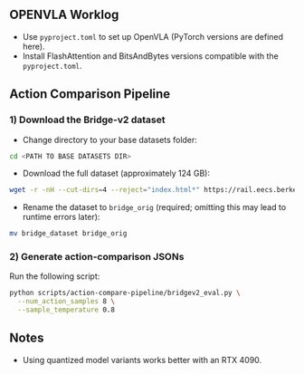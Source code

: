 ## OPENVLA Worklog

- Use `pyproject.toml` to set up OpenVLA (PyTorch versions are defined here).
- Install FlashAttention and BitsAndBytes versions compatible with the `pyproject.toml`.

## Action Comparison Pipeline

### 1) Download the Bridge-v2 dataset

- Change directory to your base datasets folder:

```bash
cd <PATH TO BASE DATASETS DIR>
```

- Download the full dataset (approximately 124 GB):

```bash
wget -r -nH --cut-dirs=4 --reject="index.html*" https://rail.eecs.berkeley.edu/datasets/bridge_release/data/tfds/bridge_dataset/
```

- Rename the dataset to `bridge_orig` (required; omitting this may lead to runtime errors later):

```bash
mv bridge_dataset bridge_orig
```

### 2) Generate action-comparison JSONs

Run the following script:

```bash
python scripts/action-compare-pipeline/bridgev2_eval.py \
  --num_action_samples 8 \
  --sample_temperature 0.8
```

## Notes
- Using quantized model variants works better with an RTX 4090.